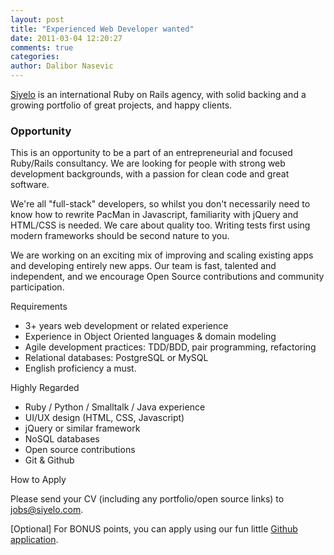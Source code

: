 ```yaml
---
layout: post
title: "Experienced Web Developer wanted"
date: 2011-03-04 12:20:27
comments: true
categories:
author: Dalibor Nasevic
---
```


[Siyelo](http://www.siyelo.com) is an international Ruby on Rails agency, with solid backing and a growing portfolio of great projects, and happy clients.

### Opportunity

This is an opportunity to be a part of an entrepreneurial and focused Ruby/Rails consultancy. We are looking for people with strong web development backgrounds, with a passion for clean code and great software.

We're all "full-stack" developers, so whilst you don't necessarily need to know how to rewrite PacMan in Javascript, familiarity with jQuery and HTML/CSS is needed. We care about quality too. Writing tests first using modern frameworks should be second nature to you.

We are working on an exciting mix of improving and scaling existing apps and developing entirely new apps. Our team is fast, talented and independent, and we encourage Open Source contributions and community participation.

Requirements

* 3+ years web development or related experience
* Experience in Object Oriented languages & domain modeling
* Agile development practices: TDD/BDD, pair programming, refactoring
* Relational databases: PostgreSQL or MySQL
* English proficiency a must.

Highly Regarded

* Ruby / Python / Smalltalk / Java experience
* UI/UX design (HTML, CSS, Javascript)
* jQuery or similar framework
* NoSQL databases
* Open source contributions
* Git & Github

How to Apply

Please send your CV (including any portfolio/open source links) to [jobs@siyelo.com](mailto:jobs@siyelo.com).

[Optional] For BONUS points, you can apply using our fun little [Github application](http://github.com/siyelo/job-application).

